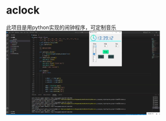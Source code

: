 # aclock
此项目是用python实现的闹钟程序，可定制音乐
![Snipaste_2023-05-01_23-20-26.png](source%2FSnipaste_2023-05-01_23-20-26.png)